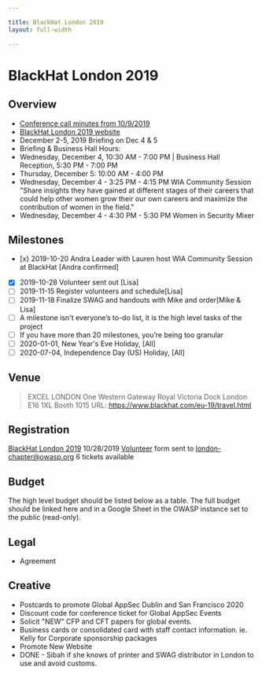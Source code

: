 ```yaml
---

title: BlackHat London 2019
layout: full-width

---
```

# BlackHat London 2019

## Overview

* [Conference call minutes from 10/9/2019](https://drive.google.com/open?id=1KukrG-jbV3PErZrK4WfUzwOORa7quZ05nefgM3i_-dM)
* [BlackHat London 2019 website](https://www.blackhat.com/eu-19/)
* December 2-5, 2019  Briefing on Dec 4 & 5  
* Briefing & Business Hall Hours:  
* Wednesday, December 4, 10:30 AM - 7:00 PM | Business Hall Reception, 5:30 PM - 7:00 PM  
* Thursday, December 5: 10:00 AM - 4:00 PM
* Wednesday, December 4 - 3:25 PM - 4:15 PM WIA Community Session "Share insights they have gained at different stages of their careers   that could help other women grow their our own careers and maximize the contribution of women in the field." 
* Wednesday, December 4 - 4:30 PM - 5:30 PM Women in Security Mixer 

## Milestones

* [x} 2019-10-20 Andra Leader with Lauren host WIA Community Session at BlackHat [Andra confirmed]
* [x] 2019-10-28 Volunteer sent out [Lisa] 
* [ ] 2019-11-15 Register volunteers and schedule[Lisa]
* [ ] 2019-11-18 Finalize SWAG and handouts with Mike and order[Mike & Lisa]
* [ ] A milestone isn't everyone’s to-do list, it is the high level tasks of the project
* [ ] If you have more than 20 milestones, you’re being too granular
* [ ] 2020-01-01, New Year's Eve Holiday, [All]
* [ ] 2020-07-04, Independence Day (US) Holiday, [All]

## Venue

> EXCEL LONDON
> One Western Gateway
> Royal Victoria Dock
> London E16 1XL
> Booth 1015
> URL: https://www.blackhat.com/eu-19/travel.html

## Registration

[BlackHat London 2019](https://blackhateurope.informatech.com/2019/?)
10/28/2019 [Volunteer](https://owasp.wufoo.com/forms/q1m4my2a1br8l7g/) form sent to london-chapter@owasp.org
6 tickets available

## Budget

The high level budget should be listed below as a table. The full budget should be linked here and in a Google Sheet in the OWASP instance set to the public (read-only).

## Legal

* Agreement

## Creative

* Postcards to promote Global AppSec Dublin and San Francisco 2020
* Discount code for conference ticket for Global AppSec Events
* Solicit "NEW" CFP and CFT papers for global events.
* Business cards or consolidated card with staff contact information. ie. Kelly for Corporate sponsorship packages
* Promote New Website
* DONE -  Sibah if she knows of printer and SWAG distributor in London to use and avoid customs.

